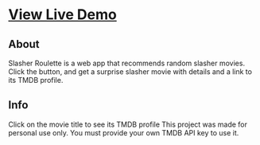 # [View Live Demo](https://slasher-roulette-tmdb-production.up.railway.app/)

## About
Slasher Roulette is a web app that recommends random slasher movies. Click the button, and get a surprise slasher movie with details and a link to its TMDB profile.

## Info
Click on the movie title to see its TMDB profile
This project was made for personal use only. You must provide your own TMDB API key to use it.
